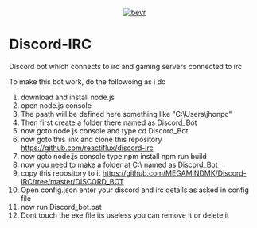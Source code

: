 <p align="center">
<a href="https://imgbb.com/"><img src="https://imgur.com/s9KeJnw.jpg" alt="bevr" border="0"></a>
</p>

# Discord-IRC
Discord bot which connects to irc and gaming servers connected to irc

To make this bot work, do the followoing as i do
1. download and install node.js
2. open node.js console
3. The paath will be defined here something like "C:\Users\jhonpc"
4. Then first create a folder there named as Discord_Bot
5. now goto node.js console and type cd Discord_Bot
6. now goto this link and clone this repository https://github.com/reactiflux/discord-irc
7. now goto node.js console type 
npm install
npm run build
8. now you need to make a folder at C:\ named as Discord_Bot
9. copy this repository to it https://github.com/MEGAMINDMK/Discord-IRC/tree/master/DISCORD_BOT
10. Open config.json enter your discord and irc details as asked in config file
11. now run Discord_bot.bat
12. Dont touch the exe file its useless you can remove it or delete it
